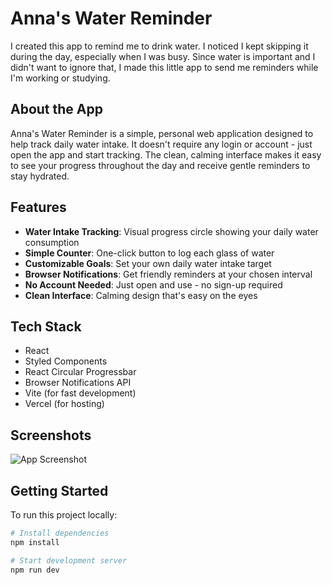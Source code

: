 # Anna's Water Reminder

I created this app to remind me to drink water. I noticed I kept skipping it during the day, especially when I was busy. Since water is important and I didn't want to ignore that, I made this little app to send me reminders while I'm working or studying.

## About the App

Anna's Water Reminder is a simple, personal web application designed to help track daily water intake. It doesn't require any login or account - just open the app and start tracking. The clean, calming interface makes it easy to see your progress throughout the day and receive gentle reminders to stay hydrated.

## Features

- **Water Intake Tracking**: Visual progress circle showing your daily water consumption
- **Simple Counter**: One-click button to log each glass of water
- **Customizable Goals**: Set your own daily water intake target
- **Browser Notifications**: Get friendly reminders at your chosen interval
- **No Account Needed**: Just open and use - no sign-up required
- **Clean Interface**: Calming design that's easy on the eyes

## Tech Stack

- React
- Styled Components
- React Circular Progressbar
- Browser Notifications API
- Vite (for fast development)
- Vercel (for hosting)

## Screenshots

![App Screenshot](screenshot.png)

## Getting Started

To run this project locally:

```bash
# Install dependencies
npm install

# Start development server
npm run dev
```
